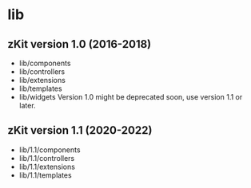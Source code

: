 # lib

## zKit version 1.0 (2016-2018)
- lib/components
- lib/controllers
- lib/extensions
- lib/templates
- lib/widgets
Version 1.0 might be deprecated soon, use version 1.1 or later.

## zKit version 1.1 (2020-2022)
- lib/1.1/components
- lib/1.1/controllers
- lib/1.1/extensions
- lib/1.1/templates
